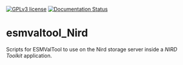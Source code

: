 [![GPLv3 license](https://img.shields.io/badge/License-GPLv3-blue.svg)](https://www.gnu.org/licenses/gpl-3.0.en.html)
[![Documentation Status](https://readthedocs.org/projects/esmvaltool-nird/badge/?version=latest)](https://esmvaltool-nird.readthedocs.io/en/latest/?badge=latest)

# esmvaltool_Nird
Scripts for ESMValTool to use on the Nird storage server inside a *NIRD Toolkit* application.
